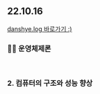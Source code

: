 <h2>22.10.16</h2>
<a href="https://velog.io/@leedahye2001/%EC%BB%B4%ED%93%A8%ED%84%B0%EC%9D%98-%EA%B5%AC%EC%A1%B0%EC%99%80-%EC%84%B1%EB%8A%A5-%ED%96%A5%EC%83%81">danshye.log 바로가기 :)</a>
<br>
<h3>🙋‍♀️ 운영체제론</h3>
<br>


<h3>2. 컴퓨터의 구조와 성능 향상</h3>
